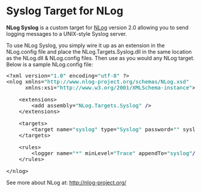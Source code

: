 <h1>Syslog Target for NLog</h1>

<b>NLog Syslog</b> is a custom target for <a href="http://nlog-project.org/">NLog</a> version 2.0 allowing you to send logging messages to a UNIX-style Syslog server.

To use NLog Syslog, you simply wire it up as an extension in the NLog.config file and place the NLog.Targets.Syslog.dll in the same location as the NLog.dll & NLog.config files. Then use as you would any NLog target. Below is a sample NLog.config file:

<pre>&lt;?xml version=<span style="color: #008080; ">"1.0"</span> encoding=<span style="color: #008080; ">"utf-8"</span> ?&gt;
&lt;nlog xmlns=<span style="color: #008080; ">"http://www.nlog-project.org/schemas/NLog.xsd"</span>
      xmlns:xsi=<span style="color: #008080; ">"http://www.w3.org/2001/XMLSchema-instance"</span>&gt;

    &lt;extensions&gt;
        &lt;add assembly=<span style="color: #008080; ">"NLog.Targets.Syslog"</span> <span style="color: Navy; ">/</span>&gt;
    &lt;/extensions&gt;
    
    &lt;targets&gt;
        &lt;target name=<span style="color: #008080; ">"syslog"</span> type=<span style="color: #008080; ">"Syslog"</span> password=<span style="color: #008080; ">""</span> syslogserver=<span style="color: #008080; ">""</span> port=<span style="color: #008080; ">""</span> facility=<span style="color: #008080; ">""</span><span style="color: Navy; ">/</span>&gt;
    &lt;/targets&gt;

    &lt;rules&gt;
        &lt;logger name=<span style="color: #008080; ">"*"</span> minLevel=<span style="color: #008080; ">"Trace"</span> appendTo=<span style="color: #008080; ">"syslog"</span><span style="color: Navy; ">/</span>&gt;
    &lt;/rules&gt;

&lt;/nlog&gt;</pre>

See more about NLog at: <a href="http://nlog-project.org/">http://nlog-project.org/</a>